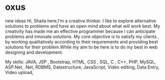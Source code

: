 # oxus
new ideas
Hi, 
Shaila here,I'm a creative thinker. I like to explore alternative solutions to problems and have an open mind about what will work best. My creativity has made me an effective programmer because I can anticipate problems and innovate solutions.
My core objective is to satisfy my clients , by working qualitatively according to their requirements and providing best solutions for their problem.While my aim to be here is to do my best in web designing and development. 

My skills: JAVA, JSP , Bootstrap, HTML, CSS , SQL, C , C++, PHP, MySQL, ASP.Net, .Net, RDBMS, Datastructure, JavaScript, Video editing, Data Entry, Video upload, 
